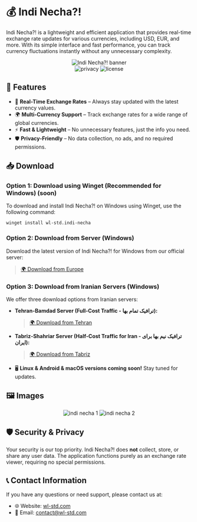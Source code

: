 # 💰 Indi Necha?!

Indi Necha?! is a lightweight and efficient application that provides real-time exchange rate updates for various currencies, including USD, EUR, and more. With its simple interface and fast performance, you can track currency fluctuations instantly without any unnecessary complexity.

<p align="center">
    <img src="https://cdn.wl-std.com/assets/image/banner/indi-necha.svg" alt="Indi Necha?! banner"><br>
    <img src="https://img.shields.io/badge/Data%20Privacy%20100%25%20secure-green" alt="privacy" >
    <img src="https://img.shields.io/badge/License-Custom Proprietary License-blue" alt="license" ><br>
</p>

## 🚀 Features

- 🔄 **Real-Time Exchange Rates** – Always stay updated with the latest currency values.
- 🌍 **Multi-Currency Support** – Track exchange rates for a wide range of global currencies.
- ⚡ **Fast & Lightweight** – No unnecessary features, just the info you need.
- 🛡️ **Privacy-Friendly** – No data collection, no ads, and no required permissions.

## 📥 Download

### Option 1: Download using Winget (Recommended for Windows) (soon)

To download and install Indi Necha?! on Windows using Winget, use the following command:

```sh
winget install wl-std.indi-necha
```

### Option 2: Download from Server (Windows)

Download the latest version of Indi Necha?! for Windows from our official server:

> [🌍 Download from Europe](https://dl1.wl-std.com/Indi%20Necha%20Setup.exe)

### Option 3: Download from Iranian Servers (Windows)

We offer three download options from Iranian servers:

- **Tehran-Bamdad Server (Full-Cost Traffic - ترافیک تمام بها):**

  > [🌍 Download from Tehran](https://dl2.wl-std.com/Indi%20Necha%20Setup.exe)

- **Tabriz-Shahriar Server (Half-Cost Traffic for Iran - ترافیک نیم بها برای ایران):**

  > [🌍 Download from Tabriz](https://dl3.wl-std.com/?file=Indi%20Necha%20Setup.exe&sv=tbz)

- 🖥️ **Linux & Android & macOS versions coming soon!** Stay tuned for updates.

## 🖼️ Images
<p align="center">
<img src="https://cdn.wl-std.com/assets/image/project/indi%20necha%201.png" alt="indi necha 1" >
<img src="https://cdn.wl-std.com/assets/image/project/indi%20necha%202.png" alt="indi necha 2" >
    </p>

## 🛡️ Security & Privacy

Your security is our top priority. Indi Necha?! does **not** collect, store, or share any user data. The application functions purely as an exchange rate viewer, requiring no special permissions.

## 📞 Contact Information

If you have any questions or need support, please contact us at:
- 🌐 Website: [wl-std.com](https://wl-std.com)
- 📧 Email: [contact@wl-std.com](mailto:contact@wl-std.com)
